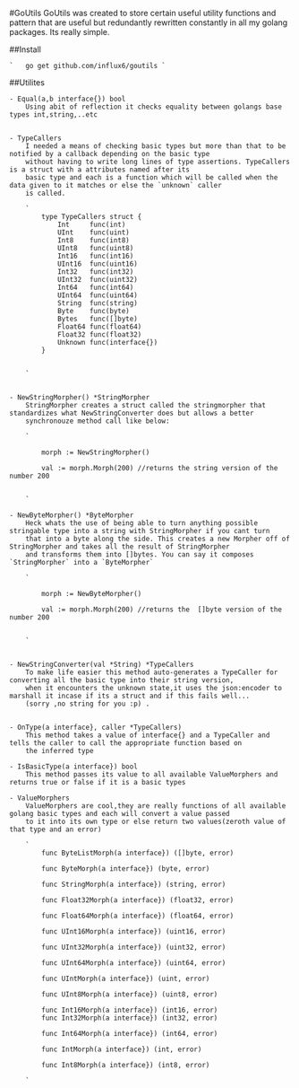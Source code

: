 #GoUtils
    GoUtils was created to store certain useful utility functions and pattern that are useful but redundantly rewritten constantly
    in all my golang packages. Its really simple.

##Install

    `   go get github.com/influx6/goutils `

##Utilites


    - Equal(a,b interface{}) bool
        Using abit of reflection it checks equality between golangs base types int,string,..etc


    - TypeCallers
        I needed a means of checking basic types but more than that to be notified by a callback depending on the basic type
        without having to write long lines of type assertions. TypeCallers is a struct with a attributes named after its
        basic type and each is a function which will be called when the data given to it matches or else the `unknown` caller
        is called.

        `
            type TypeCallers struct {
                Int     func(int)
                UInt    func(uint)
                Int8    func(int8)
                UInt8   func(uint8)
                Int16   func(int16)
                UInt16  func(uint16)
                Int32   func(int32)
                UInt32  func(uint32)
                Int64   func(int64)
                UInt64  func(uint64)
                String  func(string)
                Byte    func(byte)
                Bytes   func([]byte)
                Float64 func(float64)
                Float32 func(float32)
                Unknown func(interface{})
            }
        
        
        `


    - NewStringMorpher() *StringMorpher 
        StringMorpher creates a struct called the stringmorpher that standardizes what NewStringConverter does but allows a better 
        synchronouze method call like below:

        `
        
            morph := NewStringMorpher()

            val := morph.Morph(200) //returns the string version of the number 200

        
        `

    - NewByteMorpher() *ByteMorpher 
        Heck whats the use of being able to turn anything possible stringable type into a string with StringMorpher if you cant turn 
        that into a byte along the side. This creates a new Morpher off of StringMorpher and takes all the result of StringMorpher 
        and transforms them into []bytes. You can say it composes `StringMorpher` into a `ByteMorpher`

        `
        
            morph := NewByteMorpher()

            val := morph.Morph(200) //returns the  []byte version of the number 200

        
        `


    - NewStringConverter(val *String) *TypeCallers 
        To make life easier this method auto-generates a TypeCaller for converting all the basic type into their string version,
        when it encounters the unknown state,it uses the json:encoder to marshall it incase if its a struct and if this fails well...
        (sorry ,no string for you :p) .
        

    - OnType(a interface}, caller *TypeCallers) 
        This method takes a value of interface{} and a TypeCaller and tells the caller to call the appropriate function based on
        the inferred type

    - IsBasicType(a interface}) bool 
        This method passes its value to all available ValueMorphers and returns true or false if it is a basic types

    - ValueMorphers
        ValueMorphers are cool,they are really functions of all available golang basic types and each will convert a value passed 
        to it into its own type or else return two values(zeroth value of that type and an error)

        `
            func ByteListMorph(a interface}) ([]byte, error) 

            func ByteMorph(a interface}) (byte, error) 

            func StringMorph(a interface}) (string, error) 

            func Float32Morph(a interface}) (float32, error) 

            func Float64Morph(a interface}) (float64, error) 

            func UInt16Morph(a interface}) (uint16, error) 

            func UInt32Morph(a interface}) (uint32, error) 

            func UInt64Morph(a interface}) (uint64, error) 

            func UIntMorph(a interface}) (uint, error) 

            func UInt8Morph(a interface}) (uint8, error) 

            func Int16Morph(a interface}) (int16, error) 
            func Int32Morph(a interface}) (int32, error) 

            func Int64Morph(a interface}) (int64, error) 

            func IntMorph(a interface}) (int, error) 

            func Int8Morph(a interface}) (int8, error) 

        `
